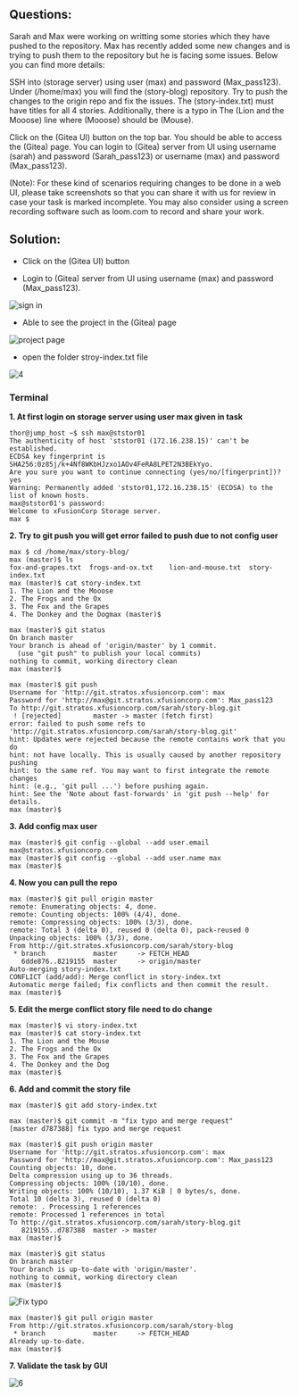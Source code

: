 

## Questions:

Sarah and Max were working on writting some stories which they have pushed to the repository. Max has recently added some new changes and is trying to push them to the repository but he is facing some issues. Below you can find more details:

SSH into (storage server) using user (max) and password (Max_pass123). Under (/home/max) you will find the (story-blog) repository. Try to push the changes to the origin repo and fix the issues. The (story-index.txt) must have titles for all 4 stories. Additionally, there is a typo in The (Lion and the Mooose) line where (Mooose) should be (Mouse).

Click on the (Gitea UI) button on the top bar. You should be able to access the (Gitea) page. You can login to (Gitea) server from UI using username (sarah) and password (Sarah_pass123) or username (max) and password (Max_pass123).

(Note): For these kind of scenarios requiring changes to be done in a web UI, please take screenshots so that you can share it with us for review in case your task is marked incomplete. You may also consider using a screen recording software such as loom.com to record and share your work.


## Solution:  

- Click on the (Gitea UI) button 

- Login to (Gitea) server from UI using username  (max) and password (Max_pass123).

![sign in](https://github.com/dineshrajdhanapathyDD/kodekloud-Engineer_project/assets/52989362/f43262f7-4244-438f-b0e8-008fcca1a2aa)

- Able to see the project in the (Gitea) page

![project page](https://github.com/dineshrajdhanapathyDD/kodekloud-Engineer_project/assets/52989362/c173dee1-ef73-4bc2-ab53-7f1b09db0164)

- open the folder stroy-index.txt file 

![4](https://github.com/dineshrajdhanapathyDD/kodekloud-Engineer_project/assets/52989362/087694fe-8784-46fb-a11e-c9f4836d822b)


### Terminal 

**1. At first login on storage server  using user max given in task**   

```
thor@jump_host ~$ ssh max@ststor01
The authenticity of host 'ststor01 (172.16.238.15)' can't be established.
ECDSA key fingerprint is SHA256:0z85j/k+4Nf8WKbHJzxo1AOv4FeRA8LPET2N3BEkYyo.
Are you sure you want to continue connecting (yes/no/[fingerprint])? yes
Warning: Permanently added 'ststor01,172.16.238.15' (ECDSA) to the list of known hosts.
max@ststor01's password: 
Welcome to xFusionCorp Storage server.
max $ 
```

**2. Try to git push you will get error failed to push due to not config user**


```
max $ cd /home/max/story-blog/
max (master)$ ls
fox-and-grapes.txt  frogs-and-ox.txt    lion-and-mouse.txt  story-index.txt
max (master)$ cat story-index.txt
1. The Lion and the Mooose
2. The Frogs and the Ox
3. The Fox and the Grapes
4. The Donkey and the Dogmax (master)$ 

max (master)$ git status
On branch master
Your branch is ahead of 'origin/master' by 1 commit.
  (use "git push" to publish your local commits)
nothing to commit, working directory clean
max (master)$ 

max (master)$ git push
Username for 'http://git.stratos.xfusioncorp.com': max
Password for 'http://max@git.stratos.xfusioncorp.com': Max_pass123
To http://git.stratos.xfusioncorp.com/sarah/story-blog.git
 ! [rejected]        master -> master (fetch first)
error: failed to push some refs to 'http://git.stratos.xfusioncorp.com/sarah/story-blog.git'
hint: Updates were rejected because the remote contains work that you do
hint: not have locally. This is usually caused by another repository pushing
hint: to the same ref. You may want to first integrate the remote changes
hint: (e.g., 'git pull ...') before pushing again.
hint: See the 'Note about fast-forwards' in 'git push --help' for details.
max (master)$ 
```

**3. Add config max user**

```
max (master)$ git config --global --add user.email max@stratos.xfusioncorp.com
max (master)$ git config --global --add user.name max
max (master)$ 
```

**4. Now you can pull the repo**

```
max (master)$ git pull origin master
remote: Enumerating objects: 4, done.
remote: Counting objects: 100% (4/4), done.
remote: Compressing objects: 100% (3/3), done.
remote: Total 3 (delta 0), reused 0 (delta 0), pack-reused 0
Unpacking objects: 100% (3/3), done.
From http://git.stratos.xfusioncorp.com/sarah/story-blog
 * branch            master     -> FETCH_HEAD
   6dde876..8219155  master     -> origin/master
Auto-merging story-index.txt
CONFLICT (add/add): Merge conflict in story-index.txt
Automatic merge failed; fix conflicts and then commit the result.
max (master)$ 
```

**5. Edit the merge conflict story file need to do change** 

```
max (master)$ vi story-index.txt
max (master)$ cat story-index.txt
1. The Lion and the Mouse
2. The Frogs and the Ox
3. The Fox and the Grapes
4. The Donkey and the Dog
max (master)$ 
```

**6. Add and commit the story  file** 

```
max (master)$ git add story-index.txt

max (master)$ git commit -m "fix typo and merge request"
[master d787388] fix typo and merge request

max (master)$ git push origin master
Username for 'http://git.stratos.xfusioncorp.com': max
Password for 'http://max@git.stratos.xfusioncorp.com': Max_pass123
Counting objects: 10, done.
Delta compression using up to 36 threads.
Compressing objects: 100% (10/10), done.
Writing objects: 100% (10/10), 1.37 KiB | 0 bytes/s, done.
Total 10 (delta 3), reused 0 (delta 0)
remote: . Processing 1 references
remote: Processed 1 references in total
To http://git.stratos.xfusioncorp.com/sarah/story-blog.git
   8219155..d787388  master -> master
max (master)$ 

max (master)$ git status
On branch master
Your branch is up-to-date with 'origin/master'.
nothing to commit, working directory clean
max (master)$ 
```
![Fix typo](https://github.com/dineshrajdhanapathyDD/kodekloud-Engineer_project/assets/52989362/9afc1c77-a6a7-4ee4-9fe4-e24f39713048)
```
max (master)$ git pull origin master
From http://git.stratos.xfusioncorp.com/sarah/story-blog
 * branch            master     -> FETCH_HEAD
Already up-to-date.
max (master)$ 
```

**7. Validate the task by GUI**

![6](https://github.com/dineshrajdhanapathyDD/kodekloud-Engineer_project/assets/52989362/e1f4b451-997b-45f5-b16a-b357c539072e)




